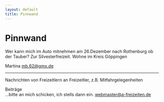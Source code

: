 ```yaml
---
layout: default
title: Pinnwand
---
```

# Pinnwand

Wer kann mich im Auto mitnehmen
am 26.Dezember nach Rothenburg ob der Tauber?
Zur Silvesterfreizeit.
Wohne im Kreis Göppingen

Martina
<mb.62@gmx.de>

--------------------------------------------------------------------

Nachrichten von Freizeitlern an Freizeitler, z.B.
Mitfahrgelegenheiten

Beiträge<br>
...bitte an mich schicken, ich stells dann ein.
<webmaster@a-freizeiten.de>

